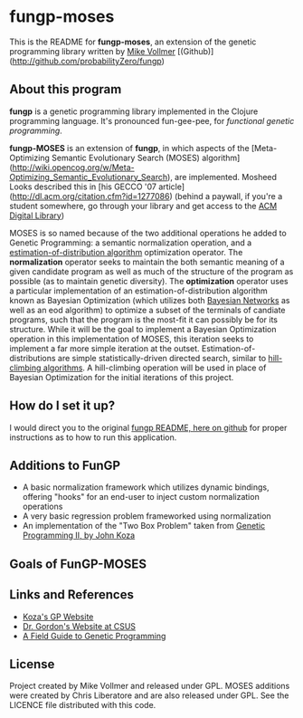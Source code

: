 fungp-moses
=====

This is the README for **fungp-moses**, an extension of the genetic programming library written by [Mike Vollmer](http://recurial.com/projects/fungp/) [(Github)] (http://github.com/probabilityZero/fungp)

About this program
------------------

**fungp** is a genetic programming library implemented in the Clojure programming language. It's pronounced
fun-gee-pee, for *functional genetic programming*.

**fungp-MOSES** is an extension of **fungp**, in which aspects of the [Meta-Optimizing Semantic Evolutionary Search (MOSES) algorithm] (http://wiki.opencog.org/w/Meta-Optimizing_Semantic_Evolutionary_Search), are implemented. Mosheed Looks described this in [his GECCO '07 article] (http://dl.acm.org/citation.cfm?id=1277086) (behind a paywall, if you're a student somewhere, go through your library and get access to the [ACM Digital Library](dl.acm.org))

MOSES is so named because of the two additional operations he added to Genetic Programming: a semantic normalization operation, and a [estimation-of-distribution algorithm](http://en.wikipedia.org/wiki/Estimation_of_distribution_algorithm) optimization operator. The **normalization** operator seeks to maintain the both semantic meaning of a given candidate program as well as much of the structure of the program as possible (as to maintain genetic diversity). The **optimization** operator uses a particular implementation of an estimation-of-distribution algorithm known as Bayesian Optimization (which utilizes both [Bayesian Networks](http://en.wikipedia.org/wiki/Bayesian_network) as well as an eod algorithm) to optimize a subset of the terminals of candiate programs, such that the program is the most-fit it can possibly be for its structure.  While it will be the goal to implement a Bayesian Optimization operation in this implementation of MOSES, this iteration seeks to implement a far more simple iteration at the outset. Estimation-of-distributions are simple statistically-driven directed search, similar to [hill-climbing algorithms](http://en.wikipedia.org/wiki/Hill_climbing). A hill-climbing operation will be used in place of Bayesian Optimization for the initial iterations of this project.

How do I set it up?
-------------------
I would direct you to the original [fungp README, here on github](http://github.com/probabilityZero/fungp) for proper instructions as to how to run this application.

Additions to FunGP
-------------------
 * A basic normalization framework which utilizes dynamic bindings, offering "hooks" for an end-user to inject custom normalization operations
 * A very basic regression problem frameworked using normalization
 * An implementation of the "Two Box Problem" taken from [Genetic Programming II, by John Koza](http://www.amazon.com/Genetic-Programming-II-Automatic-Discovery/dp/0262111896/)

Goals of FunGP-MOSES
--------------------

Links and References
--------------------

 * [Koza's GP Website](http://www.genetic-programming.org/)
 * [Dr. Gordon's Website at CSUS](http://gaia.ecs.csus.edu/~gordonvs/)
 * [A Field Guide to Genetic Programming](http://www.gp-field-guide.org.uk/)

License
-------

Project created by Mike Vollmer and released under GPL.
MOSES additions were created by Chris Liberatore and are also released under GPL.
See the LICENCE file distributed with this code.
